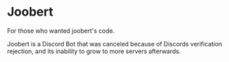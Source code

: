 # Joobert
For those who wanted joobert's code.

Joobert is a Discord Bot that was canceled because of Discords verification rejection, and its inability to grow to more servers afterwards.
